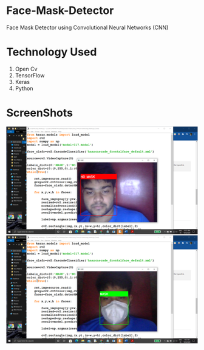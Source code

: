# Face-Mask-Detector
Face Mask Detector using Convolutional Neural Networks (CNN)

# Technology Used 
1. Open Cv
2. TensorFlow
3. Keras
4. Python

# ScreenShots
![](images/Screenshot%20(272).png)
![](images/Screenshot%20(282).png)
